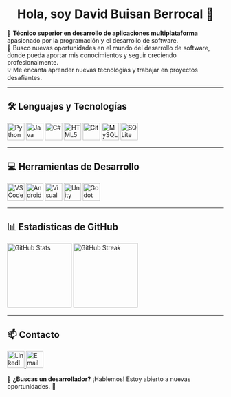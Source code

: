 <h1 align="center">Hola, soy David Buisan Berrocal 👋</h1>

🎯 **Técnico superior en desarrollo de aplicaciones multiplataforma** apasionado por la programación y el desarrollo de software.  
🚀 Busco nuevas oportunidades en el mundo del desarrollo de software, donde pueda aportar mis conocimientos y seguir creciendo profesionalmente.  
💡 Me encanta aprender nuevas tecnologías y trabajar en proyectos desafiantes.  

---

## 🛠️ Lenguajes y Tecnologías  
<p align="left">
  <a href="https://www.python.org/"><img src="https://cdn.jsdelivr.net/gh/devicons/devicon/icons/python/python-original.svg" height="40" alt="Python" /></a>
  <a href="https://www.java.com/"><img src="https://cdn.jsdelivr.net/gh/devicons/devicon/icons/java/java-original.svg" height="40" alt="Java" /></a>
  <a href="https://learn.microsoft.com/en-us/dotnet/csharp/"><img src="https://cdn.jsdelivr.net/gh/devicons/devicon/icons/csharp/csharp-original.svg" height="40" alt="C#" /></a>
  <a href="https://developer.mozilla.org/en-US/docs/Web/HTML"><img src="https://cdn.jsdelivr.net/gh/devicons/devicon/icons/html5/html5-original.svg" height="40" alt="HTML5" /></a>
  <a href="https://git-scm.com/"><img src="https://cdn.jsdelivr.net/gh/devicons/devicon/icons/git/git-original.svg" height="40" alt="Git" /></a>
  <a href="https://www.mysql.com/"><img src="https://cdn.jsdelivr.net/gh/devicons/devicon/icons/mysql/mysql-original.svg" height="40" alt="MySQL" /></a>
  <a href="https://www.sqlite.org/"><img src="https://cdn.jsdelivr.net/gh/devicons/devicon/icons/sqlite/sqlite-original.svg" height="40" alt="SQLite" /></a>
</p>

---

## 💻 Herramientas de Desarrollo  
<p align="left">
  <a href="https://code.visualstudio.com/"><img src="https://cdn.jsdelivr.net/gh/devicons/devicon/icons/vscode/vscode-original.svg" height="40" alt="VS Code" /></a>
  <a href="https://developer.android.com/studio"><img src="https://cdn.jsdelivr.net/gh/devicons/devicon/icons/androidstudio/androidstudio-original.svg" height="40" alt="Android Studio" /></a>
  <a href="https://visualstudio.microsoft.com/"><img src="https://cdn.jsdelivr.net/gh/devicons/devicon/icons/visualstudio/visualstudio-plain.svg" height="40" alt="Visual Studio" /></a>
  <a href="https://unity.com/"><img src="https://cdn.jsdelivr.net/gh/devicons/devicon/icons/unity/unity-original.svg" height="40" alt="Unity" /></a>
  <a href="https://godotengine.org/"><img src="https://cdn.jsdelivr.net/gh/devicons/devicon/icons/godot/godot-original.svg" height="40" alt="Godot" /></a>
</p>

---

## 📊 Estadísticas de GitHub  
<p align="left">
  <img src="https://github-readme-stats.vercel.app/api?username=ArkhimeDev&show_icons=true&theme=tokyonight" height="150" alt="GitHub Stats" />
  <img src="https://github-readme-streak-stats.herokuapp.com/?user=ArkhimeDev&theme=tokyonight" height="150" alt="GitHub Streak" />
</p>

---

## 📫 Contacto  
<p align="left">
  <a href="https://www.linkedin.com/in/david-buisan-berrocal-b5b3b6239" target="_blank">
    <img src="https://raw.githubusercontent.com/maurodesouza/profile-readme-generator/master/src/assets/icons/social/linkedin/default.svg" height="40" alt="LinkedIn" />
  </a>
  <a href="mailto:tuemail@gmail.com" target="_blank">
    <img src="https://cdn.jsdelivr.net/gh/devicons/devicon/icons/google/google-original.svg" height="40" alt="Email" />
  </a>
</p>

💼 **¿Buscas un desarrollador?** ¡Hablemos! Estoy abierto a nuevas oportunidades. 🚀  

